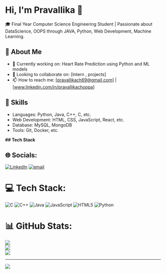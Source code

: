 # Hi, I'm Pravallika 👋 </br>

🎓 Final Year Computer Science Engineering Student | Passionate about DataScience, OOPS through JAVA, Python, Web Development, Machine Learning.</br>

## 🚀 About Me</br>

- 🔭 Currently working on: Heart Rate Prediction using Python and ML models</br> 
- 👯 Looking to collaborate on: [Intern , projects]</br>
- 📫 How to reach me: [pravallikach69@gmail.com] | [www.linkedin.com/in/pravallikachoppa]</br>

## 💼 Skills</br>

- Languages: Python, Java, C++, C, etc.</br>
- Web Development: HTML, CSS, JavaScript, React, etc.</br>
- Database: MySQL, MongoDB</br>
- Tools: Git, Docker, etc.</br>

**## Tech Stack**

## 🌐 Socials:
[![LinkedIn](https://img.shields.io/badge/LinkedIn-%230077B5.svg?logo=linkedin&logoColor=white)](https://linkedin.com/in/pravallikachoppa) [![email](https://img.shields.io/badge/Email-D14836?logo=gmail&logoColor=white)](mailto:pravallikach69@gmail.com) 

# 💻 Tech Stack:
![C](https://img.shields.io/badge/c-%2300599C.svg?style=for-the-badge&logo=c&logoColor=white) ![C++](https://img.shields.io/badge/c++-%2300599C.svg?style=for-the-badge&logo=c%2B%2B&logoColor=white) ![Java](https://img.shields.io/badge/java-%23ED8B00.svg?style=for-the-badge&logo=openjdk&logoColor=white) ![JavaScript](https://img.shields.io/badge/javascript-%23323330.svg?style=for-the-badge&logo=javascript&logoColor=%23F7DF1E) ![HTML5](https://img.shields.io/badge/html5-%23E34F26.svg?style=for-the-badge&logo=html5&logoColor=white) ![Python](https://img.shields.io/badge/python-3670A0?style=for-the-badge&logo=python&logoColor=ffdd54)
# 📊 GitHub Stats:
![](https://github-readme-stats.vercel.app/api?username=pravallik14&theme=merko&hide_border=false&include_all_commits=false&count_private=false)<br/>
![](https://nirzak-streak-stats.vercel.app/?user=pravallik14&theme=merko&hide_border=false)<br/>
![](https://github-readme-stats.vercel.app/api/top-langs/?username=pravallik14&theme=merko&hide_border=false&include_all_commits=false&count_private=false&layout=compact)

---
[![](https://visitcount.itsvg.in/api?id=pravallik14&icon=0&color=0)](https://visitcount.itsvg.in)

<!-- Proudly created with GPRM ( https://gprm.itsvg.in ) -->
